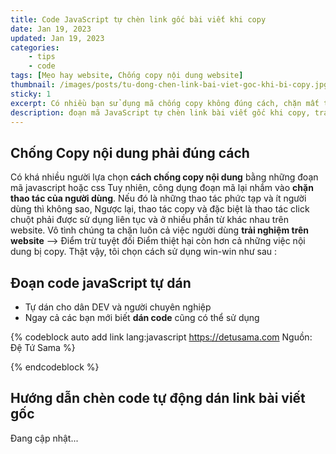 ```yaml
---
title: Code JavaScript tự chèn link gốc bài viết khi copy
date: Jan 19, 2023
updated: Jan 19, 2023
categories: 
    - tips
    - code
tags: [Mẹo hay website, Chống copy nội dung website]
thumbnail: /images/posts/tu-dong-chen-link-bai-viet-goc-khi-bi-copy.jpg
sticky: 1
excerpt: Có nhiều bạn sử dụng mã chống copy không đúng cách, chặn mất thao tác quen dùng của người dùng, trong đây là cách thức dùng khác và giải quyết được vấn đề copy nội dung website bằng cách win-win, tự chèn link gốc bài viết khi copy mà không phải chặn thao tác
description: đoạn mã JavaScript tự chèn link bài viết gốc khi copy, tránh việc chống copy chặn thao tác người dùng
---
```

## Chống Copy nội dung phải đúng cách
Có khá nhiều người lựa chọn **cách chống copy nội dung** bằng những đoạn mã javascript hoặc css
Tuy nhiên, công dụng đoạn mã lại nhắm vào **chặn thao tác của người dùng**.
Nếu đó là những thao tác phức tạp và ít người dùng thì không sao, Ngược lại,
thao tác copy và đặc biệt là thao tác click chuột phải được sử dụng liên tục và ở nhiều phần từ khác nhau trên website.
Vô tình chúng ta chặn luôn cả việc người dùng **trải nghiệm trên website** --> Điểm trừ tuyệt đối
Điểm thiệt hại còn hơn cả những việc nội dung bị copy.
Thật vậy, tôi chọn cách sử dụng win-win như sau :
## Đoạn code javaScript tự dán

- Tự dán cho dân DEV và người chuyên nghiệp
- Ngay cả các bạn mới biết **dán code** cũng có thể sử dụng

{% codeblock auto add link lang:javascript https://detusama.com Nguồn: Đệ Tứ Sama %}
<script type="text/javascript">
    function addLink() {
        var body_element = document.getElementsByTagName("body")[0];
        var selection;
        selection = window.getSelection();
        var pagelink =
            "<br/><br/>Link nguồn : <a href='" +
            document.location.href +
            "'>" +
            document.location.href +
            "</a>";
        var copytext = selection + pagelink;
        var newdiv = document.createElement("div");
        newdiv.style.position = "absolute";
        newdiv.style.left = "-99999px";
        body_element.appendChild(newdiv);
        newdiv.innerHTML = copytext;
        selection.selectAllChildren(newdiv);
        window.setTimeout(function() {
            body_element.removeChild(newdiv);
        }, 0);
    }
    document.oncopy = addLink;
</script>
{% endcodeblock %}

## Hướng dẫn chèn code tự động dán link bài viết gốc

Đang cập nhật...